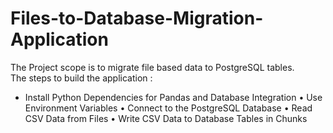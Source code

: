 # Files-to-Database-Migration-Application
The Project scope is to migrate file based data to PostgreSQL tables. 
<br>
The steps to build the application :
- Install Python Dependencies for Pandas and Database Integration
•	Use Environment Variables 
•	Connect to the PostgreSQL Database 
•	Read CSV Data from Files 
•	Write CSV Data to Database Tables in Chunks
